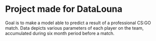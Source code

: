 # Project made for DataLouna
Goal is to make a model able to predict a result of a professional CS:GO match. Data depicts various parameters of each player on the team, accumulated during six month period before a match. 

